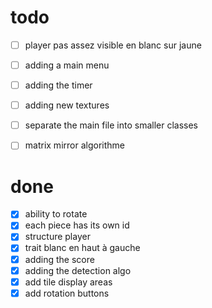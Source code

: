 # todo
- [ ] player pas assez visible en blanc sur jaune
- [ ] adding a main menu
- [ ] adding the timer
- [ ] adding new textures
- [ ] separate the main file into smaller classes
- [ ] matrix mirror algorithme





# done
- [x] ability to rotate
- [x] each piece has its own id
- [x] structure player
- [x] trait blanc en haut à gauche
- [x] adding the score
- [x] adding the detection algo
- [x] add tile display areas
- [x] add rotation buttons
